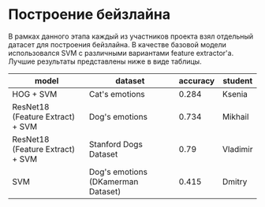 # Построение бейзлайна

В рамках данного этапа каждый из участников проекта взял отдельный датасет для построения бейзлайна. В качестве базовой модели использовался SVM с различными вариантами feature extractor'а. Лучшие результаты представлены ниже в виде таблицы. 

| model                            | dataset                            | accuracy | student  |
|----------------------------------|------------------------------------|----------|----------|
| HOG + SVM                        | Cat's emotions                     | 0.284    | Ksenia   |
| ResNet18 (Feature Extract) + SVM | Dog's emotions                     | 0.734    | Mikhail  |
| ResNet18 (Feature Extract) + SVM | Stanford Dogs Dataset              | 0.79     | Vladimir |
| SVM                              | Dog's emotions (DKamerman Dataset) | 0.415    | Dmitry   |

